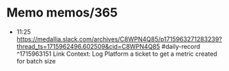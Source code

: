 # Memo memos/365
- 11:25 https://medallia.slack.com/archives/C8WPN4Q85/p1715963271283239?thread_ts=1715962496.602509&cid=C8WPN4Q85 #daily-record ^1715963151
Link Context:
Log Platform a ticket to get a metric created for batch size